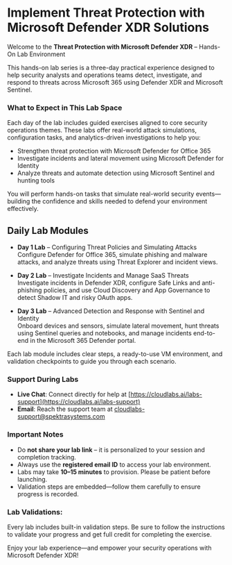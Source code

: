 # Implement Threat Protection with Microsoft Defender XDR Solutions

Welcome to the **Threat Protection with Microsoft Defender XDR** – Hands-On Lab Environment

This hands-on lab series is a three-day practical experience designed to help security analysts and operations teams detect, investigate, and respond to threats across Microsoft 365 using Defender XDR and Microsoft Sentinel.

### What to Expect in This Lab Space
Each day of the lab includes guided exercises aligned to core security operations themes. These labs offer real-world attack simulations, configuration tasks, and analytics-driven investigations to help you:

- Strengthen threat protection with Microsoft Defender for Office 365
- Investigate incidents and lateral movement using Microsoft Defender for Identity
- Analyze threats and automate detection using Microsoft Sentinel and hunting tools

You will perform hands-on tasks that simulate real-world security events—building the confidence and skills needed to defend your environment effectively.

## Daily Lab Modules

- **Day 1 Lab** – Configuring Threat Policies and Simulating Attacks  
  Configure Defender for Office 365, simulate phishing and malware attacks, and analyze threats using Threat Explorer and incident views.

- **Day 2 Lab** – Investigate Incidents and Manage SaaS Threats  
  Investigate incidents in Defender XDR, configure Safe Links and anti-phishing policies, and use Cloud Discovery and App Governance to detect Shadow IT and risky OAuth apps.

- **Day 3 Lab** – Advanced Detection and Response with Sentinel and Identity  
  Onboard devices and sensors, simulate lateral movement, hunt threats using Sentinel queries and notebooks, and manage incidents end-to-end in the Microsoft 365 Defender portal.

Each lab module includes clear steps, a ready-to-use VM environment, and validation checkpoints to guide you through each scenario.

### Support During Labs

- **Live Chat**: Connect directly for help at [https://cloudlabs.ai/labs-support](https://cloudlabs.ai/labs-support)
- **Email**: Reach the support team at cloudlabs-support@spektrasystems.com

### Important Notes

- Do **not share your lab link** – it is personalized to your session and completion tracking.
- Always use the **registered email ID** to access your lab environment.
- Labs may take **10–15 minutes** to provision. Please be patient before launching.
- Validation steps are embedded—follow them carefully to ensure progress is recorded.

### Lab Validations:

Every lab includes built-in validation steps. Be sure to follow the instructions to validate your progress and get full credit for completing the exercise.

Enjoy your lab experience—and empower your security operations with Microsoft Defender XDR!
